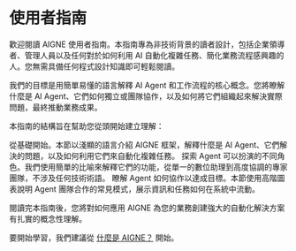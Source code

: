 # 使用者指南

歡迎閱讀 AIGNE 使用者指南。本指南專為非技術背景的讀者設計，包括企業領導者、管理人員以及任何對於如何利用 AI 自動化複雜任務、簡化業務流程感興趣的人。您無需具備任何程式設計知識即可輕鬆閱讀。

我們的目標是用簡單易懂的語言解釋 AI Agent 和工作流程的核心概念。您將瞭解什麼是 AI Agent、它們如何獨立或團隊協作，以及如何將它們組織起來解決實際問題，最終推動業務成果。

本指南的結構旨在幫助您從頭開始建立理解：

<x-cards data-columns="1">
  <x-card data-title="什麼是 AIGNE？" data-icon="lucide:brain-circuit" data-href="/user-guide/what-is-aigne">
    從基礎開始。本節以淺顯的語言介紹 AIGNE 框架，解釋什麼是 AI Agent、它們解決的問題，以及如何利用它們來自動化複雜任務。
  </x-card>
  <x-card data-title="瞭解 Agent" data-icon="lucide:users" data-href="/user-guide/understanding-agents">
    探索 Agent 可以扮演的不同角色。我們使用簡單的比喻來解釋它們的功能，從單一的數位助理到高度協調的專家團隊，不涉及任何技術術語。
  </x-card>
  <x-card data-title="常見工作流程" data-icon="lucide:milestone" data-href="/user-guide/common-workflows">
    瞭解 Agent 如何協作以達成目標。本節使用高階圖表說明 Agent 團隊合作的常見模式，展示資訊和任務如何在系統中流動。
  </x-card>
</x-cards>

閱讀完本指南後，您將對如何應用 AIGNE 為您的業務創建強大的自動化解決方案有扎實的概念性理解。

要開始學習，我們建議從 [什麼是 AIGNE？](./user-guide-what-is-aigne.md) 開始。